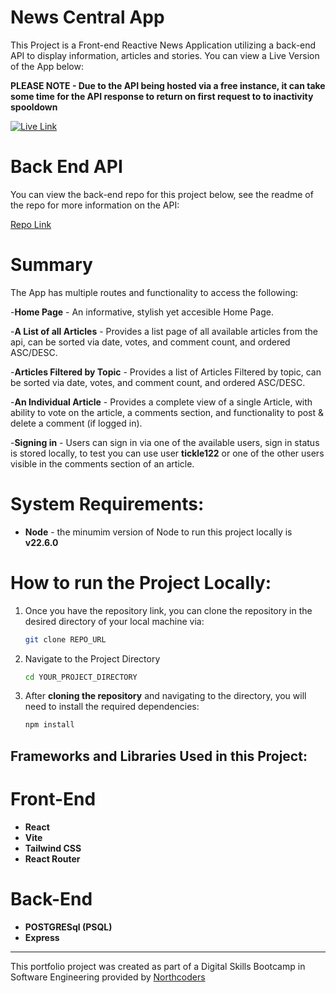 # News Central App

This Project is a Front-end Reactive News Application utilizing a back-end API to display information, articles and stories. You can view a Live Version of the App below:

**PLEASE NOTE - Due to the API being hosted via a free instance, it can take some time for the API response to return on first request to to inactivity spooldown**

[![Live Link](https://img.shields.io/badge/Live-Demo-red)](https://fe-nc-news-seven.vercel.app/)

# Back End API

You can view the back-end repo for this project below, see the readme of the repo for more information on the API:

[Repo Link](https://github.com/Vii182/be-nc-news)

# Summary

The App has multiple routes and functionality to access the following:

-**Home Page** - An informative, stylish yet accesible Home Page.

-**A List of all Articles** - Provides a list page of all available articles from the api, can be sorted via date, votes, and comment count, and ordered ASC/DESC.

-**Articles Filtered by Topic** - Provides a list of Articles Filtered by topic, can be sorted via date, votes, and comment count, and ordered ASC/DESC.

-**An Individual Article** - Provides a complete view of a single Article, with ability to vote on the article, a comments section, and functionality to post & delete a comment (if logged in).

-**Signing in** - Users can sign in via one of the available users, sign in status is stored locally, to test you can use user **tickle122** or one of the other users visible in the comments section of an article.

# System Requirements:

- **Node** - the minumim version of Node to run this project locally is **v22.6.0**

# How to run the Project Locally:

1. Once you have the repository link, you can clone the repository in the desired directory of your local machine via:

   ```bash
   git clone REPO_URL
   ```
2. Navigate to the Project Directory

    ```bash
    cd YOUR_PROJECT_DIRECTORY
    ```

3. After **cloning the repository** and navigating to the directory, you will need to install the required dependencies:

    ```bash
    npm install
    ```
## Frameworks and Libraries Used in this Project:

# Front-End

- **React**
- **Vite**
- **Tailwind CSS**
- **React Router**

# Back-End

- **POSTGRESql (PSQL)**
- **Express**


---


This portfolio project was created as part of a Digital Skills Bootcamp in Software Engineering provided by [Northcoders](https://northcoders.com/)